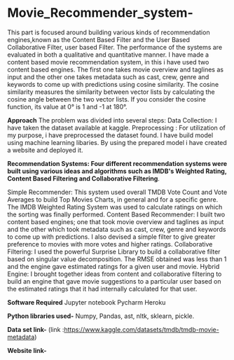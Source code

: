 # Movie_Recommender_system-
 This part is focused around building various kinds of recommendation engines,known as the Content Based Filter and the User Based Collaborative Filter, user based Filter. The performance of the systems are evaluated in both a qualitative and quantitative manner.
I have made a content based movie recommendation system, in this i have used two content based engines.
The first one takes movie overview and taglines as input and the other one takes metadata such as cast, crew, genre and keywords to come up with predictions using cosine similarity.
The cosine similarity measures the similarity between vector lists by calculating the cosine angle between the two vector lists. If you consider the cosine function, its value at 0° is 1 and -1 at 180°.

**Approach**
The problem was divided into several steps:
Data Collection: I have taken the dataset available at kaggle.
Preprocessing : For utilization of my purpose, i have preprocessed the dataset found.
 I have build model using machine learning libaries.
By using the prepared model i have created a website and deployed it.

**Recommendation Systems: Four different recommendation systems were built using various ideas and algorithms such as IMDB's Weighted Rating, Content Based Filtering and Collaborative Filtering**.

Simple Recommender: This system used overall TMDB Vote Count and Vote Averages to build Top Movies Charts, in general and for a specific genre. The IMDB Weighted Rating System was used to calculate ratings on which the sorting was finally performed.
Content Based Recommender: I built two content based engines; one that took movie overview and taglines as input and the other which took metadata such as cast, crew, genre and keywords to come up with predictions. I also devised a simple filter to give greater preference to movies with more votes and higher ratings.
Collaborative Filtering: I used the powerful Surprise Library to build a collaborative filter based on singular value decomposition. The RMSE obtained was less than 1 and the engine gave estimated ratings for a given user and movie.
Hybrid Engine: I brought together ideas from content and collaborative filtering to build an engine that gave movie suggestions to a particular user based on the estimated ratings that it had internally calculated for that user.

**Software Required**
Jupyter notebook
Pycharm
Heroku

**Python libraries used-**
Numpy,
Pandas,
ast,
nltk,
sklearn,
pickle.

**Data set link-**
 (link :https://www.kaggle.com/datasets/tmdb/tmdb-movie-metadata)
 
**Website link-**
